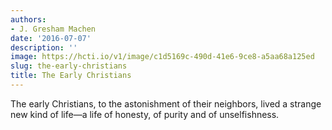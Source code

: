 ```yaml
---
authors:
- J. Gresham Machen
date: '2016-07-07'
description: ''
image: https://hcti.io/v1/image/c1d5169c-490d-41e6-9ce8-a5aa68a125ed
slug: the-early-christians
title: The Early Christians
---
```


The early Christians, to the astonishment of their neighbors, lived a strange new kind of life—a life of honesty, of purity and of unselfishness.